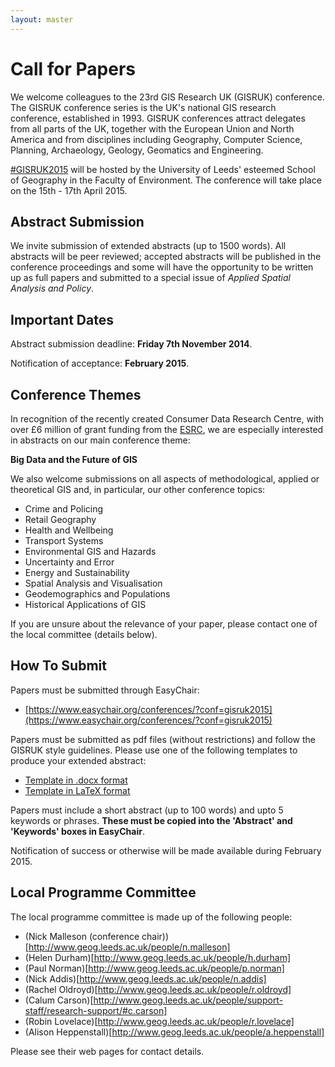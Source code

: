 ```yaml
---
layout: master
---
```


Call for Papers
===============

We welcome colleagues to the 23rd GIS Research UK (GISRUK) conference. The GISRUK conference series
is the UK's national GIS research conference, established in 1993. GISRUK conferences attract
delegates from all parts of the UK, together with the European Union and North America and from
disciplines including Geography, Computer Science, Planning, Archaeology, Geology, Geomatics and
Engineering.

[#GISRUK2015](https://twitter.com/search?f=realtime&q=%23GISRUK2015&src=typd) will be
hosted by the University of Leeds' esteemed School of Geography in the Faculty of Environment. The
conference will take place on the 15th - 17th April 2015.

Abstract Submission
-------------------

We invite submission of extended abstracts (up to 1500 words). All abstracts will be peer reviewed;
accepted abstracts will be published in the conference proceedings and some will have the
opportunity to be written up as full papers and submitted to a special issue of *Applied Spatial
Analysis and Policy*.

Important Dates
---------------

Abstract submission deadline: **Friday 7th November 2014**.

Notification of acceptance: **February 2015**.

Conference Themes
-----------------

In recognition of the recently created Consumer Data Research Centre, with over £6 million of grant funding from the [ESRC](http://www.esrc.ac.uk/), we are especially
interested in abstracts on our main conference theme:

**Big Data and the Future of GIS** 

We also welcome submissions on all aspects of methodological, applied or theoretical GIS and, in
particular, our other conference topics:

- Crime and Policing
- Retail Geography
- Health and Wellbeing
- Transport Systems
- Environmental GIS and Hazards
- Uncertainty and Error
- Energy and Sustainability
- Spatial Analysis and Visualisation
- Geodemographics and Populations
- Historical Applications of GIS

If you are unsure about the relevance of your paper, please contact one of the local committee
(details below).

How To Submit
-------------

Papers must be submitted through EasyChair:

- [https://www.easychair.org/conferences/?conf=gisruk2015](https://www.easychair.org/conferences/?conf=gisruk2015)

Papers must be submitted as pdf files (without restrictions) and follow the GISRUK style
guidelines. Please use one of the following templates to produce your extended abstract:

- [Template in .docx format](./paper_templates/GISRUKPaperTemplate2015.docx)
- [Template in LaTeX format](./paper_templates/GISRUKPaperTemplate2015-Latex.zip)

Papers must include a short abstract (up to 100 words) and upto 5 keywords or phrases. **These must
be copied into the 'Abstract' and 'Keywords' boxes in EasyChair**.

Notification of success or otherwise will be made available during February 2015.

Local Programme Committee
-------------------------

The local programme committee is made up of the following people:

- (Nick Malleson (conference chair))[http://www.geog.leeds.ac.uk/people/n.malleson]
- (Helen Durham)[http://www.geog.leeds.ac.uk/people/h.durham]
- (Paul Norman)[http://www.geog.leeds.ac.uk/people/p.norman]
- (Nick Addis)[http://www.geog.leeds.ac.uk/people/n.addis]
- (Rachel Oldroyd)[http://www.geog.leeds.ac.uk/people/r.oldroyd]
- (Calum Carson)[http://www.geog.leeds.ac.uk/people/support-staff/research-support/#c.carson]
- (Robin Lovelace)[http://www.geog.leeds.ac.uk/people/r.lovelace]
- (Alison Heppenstall)[http://www.geog.leeds.ac.uk/people/a.heppenstall]

Please see their web pages for contact details.
